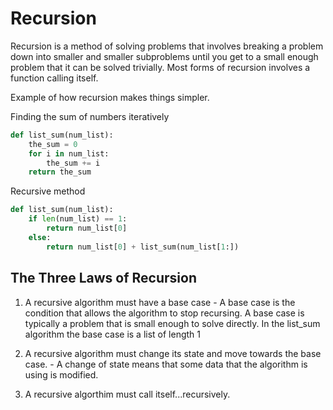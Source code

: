 # Recursion

Recursion is a method of solving problems that involves breaking a problem down into smaller and smaller subproblems until you get to a small enough problem that it can be solved trivially. Most forms of recursion involves a function calling itself.

Example of how recursion makes things simpler.

Finding the sum of numbers iteratively
```python
def list_sum(num_list):
    the_sum = 0
    for i in num_list:
        the_sum += i
    return the_sum
```

Recursive method
```python
def list_sum(num_list):
    if len(num_list) == 1:
        return num_list[0]
    else:
        return num_list[0] + list_sum(num_list[1:])
```

## The Three Laws of Recursion
1. A recursive algorithm must have a base case - A base case is the condition that allows the algorithm to stop recursing. A base case is typically a problem that is small enough to solve directly. In the list_sum algorithm the base case is a list of length 1

2. A recursive algorithm must change its state and move towards the base case. - A change of state means that some data that the algorithm is using is modified.

3. A recursive algorthim must call itself...recursively.

